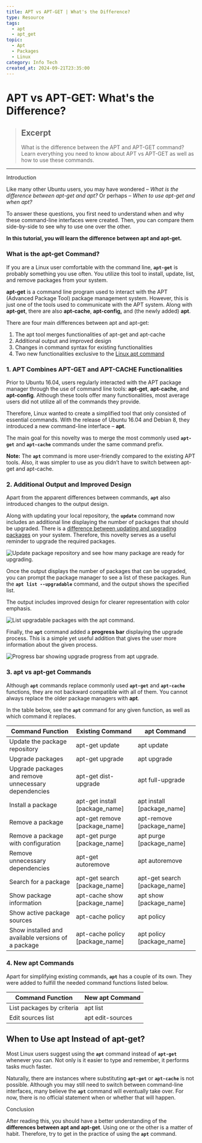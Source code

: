 ```yaml
---
title: APT vs APT-GET | What's the Difference?
type: Resource
tags:
  - apt
  - apt_get
topic:
  - Apt
  - Packages
  - Linux
category: Info Tech
created_at: 2024-09-21T23:35:00
---
```


# APT vs APT-GET: What's the Difference?

> ## Excerpt
> What is the difference between the APT and APT-GET command? Learn everything you need to know about APT vs APT-GET as well as how to use these commands.

---
Introduction

Like many other Ubuntu users, you may have wondered – _What is the difference between apt-get and apt?_ Or perhaps – _When to use apt-get and when apt?_

To answer these questions, you first need to understand when and why these command-line interfaces were created. Then, you can compare them side-by-side to see why to use one over the other.

**In this tutorial, you will learn the difference between apt and apt-get.**


### What is the apt-get Command?

If you are a Linux user comfortable with the command line, **`apt-get`** is probably something you use often. You utilize this tool to install, update, list, and remove packages from your system.

**apt-get** is a command line program used to interact with the APT (Advanced Package Tool) package management system. However, this is just one of the tools used to communicate with the APT system. Along with **apt-get**, there are also **apt-cache**, **apt-config,** and (the newly added) **apt**.

There are four main differences between apt and apt-get:

1.  The apt tool merges functionalities of apt-get and apt-cache
2.  Additional output and improved design
3.  Changes in command syntax for existing functionalities
4.  Two new functionalities exclusive to the [Linux apt command](https://phoenixnap.com/kb/apt-linux)

### 1\. APT Combines APT-GET and APT-CACHE Functionalities

Prior to Ubuntu 16.04, users regularly interacted with the APT package manager through the use of command line tools: **apt-get**, **apt-cache**, and **apt-config**. Although these tools offer many functionalities, most average users did not utilize all of the commands they provide.

Therefore, Linux wanted to create a simplified tool that only consisted of essential commands. With the release of Ubuntu 16.04 and Debian 8, they introduced a new command-line interface – **apt**.

The main goal for this novelty was to merge the most commonly used **`apt-get`** and **`apt-cache`** commands under the same command prefix.

**Note:** The **`apt`** command is more user-friendly compared to the existing APT tools. Also, it was simpler to use as you didn’t have to switch between apt-get and apt-cache.

### 2\. Additional Output and Improved Design

Apart from the apparent differences between commands, **`apt`** also introduced changes to the output design.

Along with updating your local repository, the **`update`** command now includes an additional line displaying the number of packages that should be upgraded. There is a [difference between updating and upgrading packages](https://phoenixnap.com/kb/how-to-use-apt-get-commands#htoc-what-is-the-difference-between-update-and-upgrade) on your system. Therefore, this novelty serves as a useful reminder to upgrade the required packages.

![Update package repository and see how many package are ready for upgrading.](https://phoenixnap.com/kb/wp-content/uploads/2021/04/apt-update-command.jpg)

Once the output displays the number of packages that can be upgraded, you can prompt the package manager to see a list of these packages. Run the **`apt list --upgradable`** command, and the output shows the specified list.

The output includes improved design for clearer representation with color emphasis.

![List upgradable packages with the apt command.](https://phoenixnap.com/kb/wp-content/uploads/2021/04/apt-command-for-listing-upgradable-packages.jpg)

Finally, the **`apt`** command added a **progress bar** displaying the upgrade process. This is a simple yet useful addition that gives the user more information about the given process.

![Progress bar showing upgrade progress from apt upgrade.](https://phoenixnap.com/kb/wp-content/uploads/2021/04/progress-bar-for-apt-upgrade.jpg)

### 3\. apt vs apt-get Commands 

Although **`apt`** commands replace commonly used **`apt-get`** and **`apt-cache`** functions, they are not backward compatible with all of them. You cannot always replace the older package managers with **apt**.

In the table below, see the **`apt`** command for any given function, as well as which command it replaces.

| Command Function | Existing Command | apt Command |
| --- | --- | --- |
| Update the package repository | apt-get update | apt update |
| Upgrade packages | apt-get upgrade | apt upgrade |
| Upgrade packages and remove unnecessary dependencies | apt-get dist-upgrade | apt full-upgrade |
| Install a package | apt-get install \[package\_name\] | apt install \[package\_name\] |
| Remove a package | apt-get remove \[package\_name\] | apt-remove \[package\_name\] |
| Remove a package with configuration | apt-get purge \[package\_name\] | apt purge \[package\_name\] |
| Remove unnecessary dependencies | apt-get autoremove | apt autoremove |
| Search for a package | apt-get search \[package\_name\] | apt-get search \[package\_name\] |
| Show package information | apt-cache show \[package\_name\] | apt show \[package\_name\] |
| Show active package sources | apt-cache policy | apt policy |
| Show installed and available versions of a package | apt-cache policy \[package\_name\] | apt policy \[package\_name\] |

### 4\. New apt Commands

Apart for simplifying existing commands, **`apt`** has a couple of its own. They were added to fulfill the needed command functions listed below.

| Command Function | New apt Command |
| --- | --- |
| List packages by criteria | apt list |
| Edit sources list | apt edit-sources |

## When to Use apt Instead of apt-get?

Most Linux users suggest using the **`apt`** command instead of **`apt-get`** whenever you can. Not only is it easier to type and remember, it performs tasks much faster.

Naturally, there are instances where substituting **`apt-get`** or **`apt-cache`** is not possible. Although you may still need to switch between command-line interfaces, many believe the **`apt`** command will eventually take over. For now, there is no official statement when or whether that will happen.

Conclusion

After reading this, you should have a better understanding of the **differences between apt and apt-get**. Using one or the other is a matter of habit. Therefore, try to get in the practice of using the **`apt`** command.
